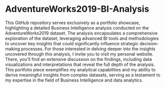 # AdventureWorks2019-BI-Analysis

This GitHub repository serves exclusively as a portfolio showcase, highlighting a detailed Business Intelligence analysis conducted on the AdventureWorks2019 dataset. The analysis encapsulates a comprehensive exploration of the dataset, leveraging advanced BI tools and methodologies to uncover key insights that could significantly influence strategic decision-making processes. For those interested in delving deeper into the insights uncovered through this analysis, I invite you to visit my personal website. There, you'll find an extensive discussion on the findings, including data visualizations and interpretations that reveal the full depth of the analysis. This portfolio piece exemplifies my analytical capabilities and my ability to derive meaningful insights from complex datasets, serving as a testament to my expertise in the field of Business Intelligence and data analytics.
